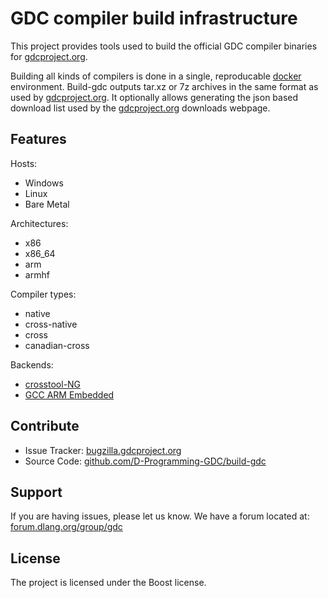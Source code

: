 GDC compiler build infrastructure
========

This project provides tools used to build the official GDC compiler
binaries for [gdcproject.org][1].

Building all kinds of compilers is done in a single, reproducable
[docker][3] environment. Build-gdc outputs tar.xz or 7z archives in
the same format as used by [gdcproject.org][1]. It optionally allows
generating the json based download list used by the [gdcproject.org][1]
downloads webpage.



Features
--------

Hosts:

- Windows
- Linux
- Bare Metal

Architectures:

- x86
- x86_64
- arm
- armhf

Compiler types:

- native
- cross-native
- cross
- canadian-cross

Backends:

- [crosstool-NG][2]
- [GCC ARM Embedded][7]

Contribute
----------

- Issue Tracker: [bugzilla.gdcproject.org][4]
- Source Code: [github.com/D-Programming-GDC/build-gdc][5]

Support
-------
If you are having issues, please let us know.
We have a forum located at: [forum.dlang.org/group/gdc][6]

License
-------

The project is licensed under the Boost license.



[1]: https://www.gdcproject.org/downloads/
[2]: https://github.com/crosstool-ng/crosstool-ng
[3]: https://docker.io/
[4]: http://bugzilla.gdcproject.org/
[5]: https://github.com/D-Programming-GDC/build-gdc
[6]: http://forum.dlang.org/group/gdc
[7]: https://launchpad.net/gcc-arm-embedded
